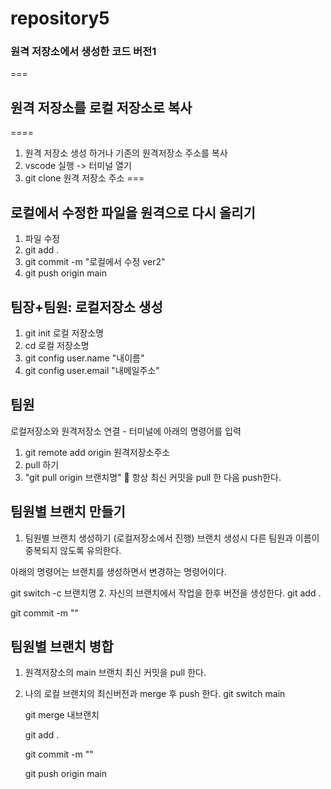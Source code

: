 # repository5
### 원격 저장소에서 생성한 코드 버전1
===
## 원격 저장소를 로컬 저장소로 복사
====
1. 원격 저장소 생성 하거나 기존의 원격저장소 주소를 복사
2. vscode 실행 -> 터미널 열기
3. git clone 원격 저장소 주소
===
## 로컬에서 수정한 파일을 원격으로 다시 올리기
1. 파일 수정
2. git add .
3. git commit -m "로컬에서 수정 ver2"
4. git push origin main
## 팀장+팀원: 로컬저장소 생성
1. git init 로컬 저장소명
2. cd 로컬 저장소명
3. git config user.name "내이름"
4. git config user.email "내메일주소"
## 팀원
로컬저장소와 원격저장소 연결 - 터미널에 아래의 명령어를 입력
1. git remote add origin 원격저장소주소
2. pull 하기
3. "git pull origin 브랜치명"
🔑 항상 최신 커밋을 pull 한 다음 push한다.
## 팀원별 브랜치 만들기
1. 팀원별 브랜치 생성하기 (로컬저장소에서 진행)
  브랜치 생성시 다른 팀원과 이름이 중복되지 않도록 유의한다.

  아래의 명령어는 브랜치를 생성하면서 변경하는 명령어이다.

  git switch -c 브랜치명
2. 자신의 브랜치에서 작업을 한후 버전을 생성한다.
  git add .

  git commit -m ""

  ## 팀원별 브랜치 병합
1. 원격저장소의 main 브랜치 최신 커밋을 pull 한다.
2. 나의 로컬 브랜치의 최신버전과 merge 후 push 한다.
   git switch main

   git merge 내브랜치

   git add .

   git commit -m ""

   git push origin main  
